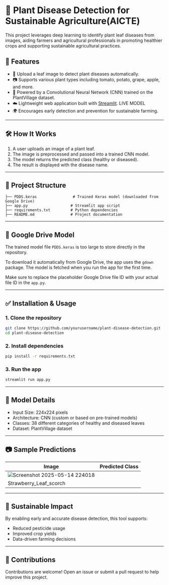 # 🌿 Plant Disease Detection for Sustainable Agriculture(AICTE)

This project leverages deep learning to identify plant leaf diseases from images, aiding farmers and agricultural professionals in promoting healthier crops and supporting sustainable agricultural practices.

## 🚀 Features

- 🌱 Upload a leaf image to detect plant diseases automatically.
- 📷 Supports various plant types including tomato, potato, grape, apple, and more.
- 🧠 Powered by a Convolutional Neural Network (CNN) trained on the PlantVillage dataset.
- ☁️ Lightweight web application built with [Streamlit](https://plant-disease-detection-for-sustainable-agriculture.streamlit.app/).  LIVE MODEL
- 🌍 Encourages early detection and prevention for sustainable farming.

---

## 🛠️ How It Works

1. A user uploads an image of a plant leaf.
2. The image is preprocessed and passed into a trained CNN model.
3. The model returns the predicted class (healthy or diseased).
4. The result is displayed with the disease name.

---

## 📁 Project Structure

```
├── PDDS.keras                # Trained Keras model (downloaded from Google Drive)
├── app.py                   # Streamlit app script
├── requirements.txt         # Python dependencies
├── README.md                # Project documentation
```

---

## 🔗 Google Drive Model

The trained model file `PDDS.keras` is too large to store directly in the repository.

To download it automatically from Google Drive, the app uses the `gdown` package. The model is fetched when you run the app for the first time.

Make sure to replace the placeholder Google Drive file ID with your actual file ID in the `app.py`.

---

## ✅ Installation & Usage

### 1. Clone the repository

```bash
git clone https://github.com/yourusername/plant-disease-detection.git
cd plant-disease-detection
```

### 2. Install dependencies

```bash
pip install -r requirements.txt
```

### 3. Run the app

```bash
streamlit run app.py
```

---

## 🧪 Model Details

- Input Size: 224x224 pixels
- Architecture: CNN (custom or based on pre-trained models)
- Classes: 38 different categories of healthy and diseased leaves
- Dataset: PlantVillage dataset

---

## 📷 Sample Predictions

| Image | Predicted Class |
|-------|-----------------|
| ![Screenshot 2025-05-14 224018](https://github.com/user-attachments/assets/01521d46-9d93-4402-9517-6d7654199e4c)
|Strawberry_Leaf_scorch|


---

## 🌱 Sustainable Impact

By enabling early and accurate disease detection, this tool supports:

- Reduced pesticide usage
- Improved crop yields
- Data-driven farming decisions

---


## 🤝 Contributions

Contributions are welcome! Open an issue or submit a pull request to help improve this project.
